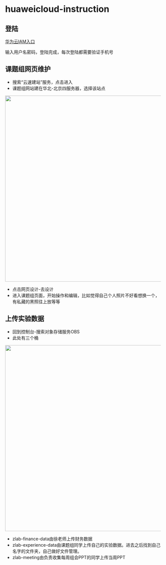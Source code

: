 # huaweicloud-instruction
## 登陆

<a href="https://auth.huaweicloud.com/authui/login?id=zlq323">华为云IAM入口</a>

输入用户名密码，登陆完成，每次登陆都需要验证手机号

## 课题组网页维护
* 搜索“云速建站”服务，点击进入
* 课题组网站建在华北-北京四服务器，选择该站点

<div align=center>
<img src="https://github.com/zhanglab323/huaweicloud-instruction/assets/65983489/59451546-b0c1-4488-a29f-6ebc412c8ad6" width="600">
</div>

* 点击网页设计-去设计
* 进入课题组页面，开始操作和编辑，比如觉得自己个人照片不好看想换一个，有私藏的黑照往上放等等

## 上传实验数据
* 回到控制台-搜索对象存储服务OBS
* 此处有三个桶

<div align=center>
<img src="https://github.com/zhanglab323/huaweicloud-instruction/assets/65983489/ae9d2975-4053-4e6f-8ab7-65f727e87f10" width="600">
</div>

* zlab-finance-data由徐老师上传财务数据
* zlab-experience-data由课题组同学上传自己的实验数据。进去之后找到自己名字的文件夹，自己做好文件管理。
* zlab-meeting由负责收集每周组会PPT的同学上传当周PPT

